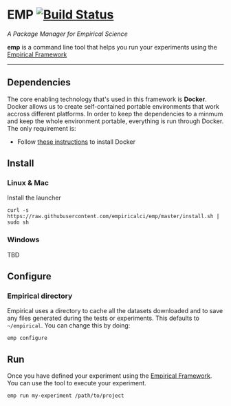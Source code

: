 # EMP [![Build Status](https://travis-ci.org/empiricalci/emp.svg)](https://travis-ci.org/empiricalci/emp)
_A Package Manager for Empirical Science_

**emp** is a command line tool that helps you run your experiments
using the [Empirical Framework](http://empiricalci.com/docs/framework)

---

## Dependencies
The core enabling technology that's used in this framework is **Docker**. 
Docker allows us to create self-contained portable environments that work accross different platforms. 
In order to keep the dependencies  to a minmum and keep the whole environment portable, 
everything is run through Docker. The only requirement is:
- Follow [these instructions](https://docs.docker.com/engine/installation/) to install Docker

## Install

### Linux & Mac
Install the launcher
```
curl -s https://raw.githubusercontent.com/empiricalci/emp/master/install.sh | sudo sh
```

### Windows
TBD

## Configure

### Empirical directory
Empirical uses a directory to cache all the datasets downloaded and to save any files generated during the
tests or experiments. This defaults to ``~/empirical``. You can change this by doing:
```
emp configure
```

## Run
Once you have defined your experiment using the [Empirical Framework](http://empiricalci.com/docs).
You can use the tool to execute your experiment.
```
emp run my-experiment /path/to/project
```

